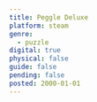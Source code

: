 ```yaml
---
title: Peggle Deluxe
platform: steam
genre:
  - puzzle
digital: true
physical: false
guide: false
pending: false
posted: 2000-01-01
---
```

